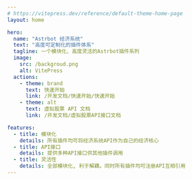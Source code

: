 ```yaml
---
# https://vitepress.dev/reference/default-theme-home-page
layout: home

hero:
  name: "Astrbot 经济系统"
  text: "高度可定制化的插件体系"
  tagline: 一个模块化、高度灵活的Astrbot插件系列
  image:
    src: /backgroud.png
    alt: VitePress
  actions:
    - theme: brand
      text: 快速开始
      link: /开发文档/快速开始/快速开始
    - theme: alt
      text: 虚拟股票 API 文档
      link: /开发文档/虚拟股票API接口文档

features:
  - title: 模块化
    details: 所有插件均可将经济系统API作为自己的经济核心
  - title: API接口
    details: 提供多种API接口供其他插件调用
  - title: 灵活性
    details: 全部模块化, 利于解藕。同时所有插件均可注册API互相引用
---
```


